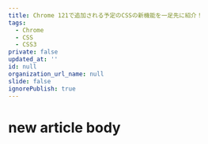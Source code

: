 ```yaml
---
title: Chrome 121で追加される予定のCSSの新機能を一足先に紹介！
tags:
  - Chrome
  - CSS
  - CSS3
private: false
updated_at: ''
id: null
organization_url_name: null
slide: false
ignorePublish: true
---
```

# new article body
